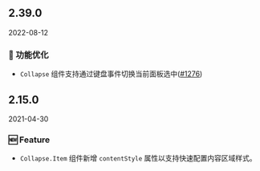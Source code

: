 ## 2.39.0

2022-08-12

### 💎 功能优化

- `Collapse` 组件支持通过键盘事件切换当前面板选中([#1276](https://github.com/arco-design/arco-design/pull/1276))

## 2.15.0

2021-04-30

### 🆕 Feature

- `Collapse.Item` 组件新增 `contentStyle` 属性以支持快速配置内容区域样式。


